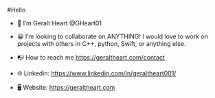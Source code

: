 #Hello

- 👋 I’m Geralt Heart @GHeart01

- 😀 I’m looking to collaborate on
  ANYTHING! I would love to work on projects with others in C++, python, Swift, or anything else.
  
- 📭 How to reach me
  https://geraltheart.com/contact
  
- 🌐 Linkedin:
  https://www.linkedin.com/in/geraltheart001/

- 🖥️ Website: https://geraltheart.com


